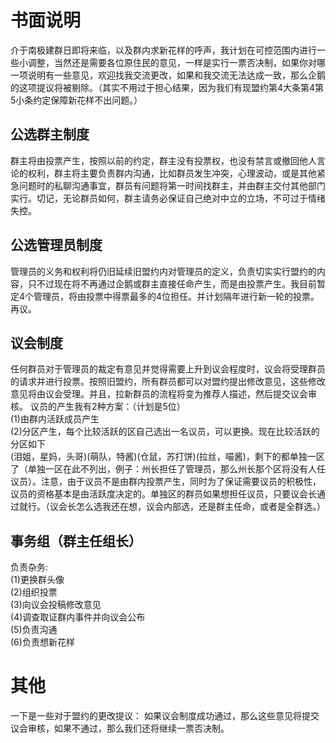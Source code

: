 # 书面说明
介于南极建群日即将来临，以及群内求新花样的呼声，我计划在可控范围内进行一些小调整，当然还是需要各位原住民的意见，一样是实行一票否决制，如果你对哪一项说明有一些意见，欢迎找我交流更改，如果和我交流无法达成一致，那么企鹅的这项提议将被剔除。（其实不用过于担心结果，因为我们有现盟约第4大条第4第5小条约定保障新花样不出问题。）
## 公选群主制度
群主将由投票产生，按照以前的约定，群主没有投票权，也没有禁言或撤回他人言论的权利，群主将主要负责群内沟通，比如群员发生冲突，心理波动，或是其他紧急问题时的私聊沟通事宜，群员有问题将第一时间找群主，并由群主交付其他部门实行。切记，无论群员如何，群主请务必保证自己绝对中立的立场，不可过于情绪失控。
## 公选管理员制度
管理员的义务和权利将仍旧延续旧盟约内对管理员的定义，负责切实实行盟约的内容，只不过现在将不再通过企鹅或群主直接任命产生，而是由投票产生。我目前暂定4个管理员，将由投票中得票最多的4位担任。并计划隔年进行新一轮的投票。再议。
## 议会制度
任何群员对于管理员的裁定有意见并觉得需要上升到议会程度时，议会将受理群员的请求并进行投票。按照旧盟约，所有群员都可以对盟约提出修改意见，这些修改意见将由议会受理。并且，拉新群员的流程将变为推荐人描述，然后提交议会审核。
议员的产生我有2种方案：（计划是5位）  
(1)由群内活跃成员产生  
(2)分区产生，每个比较活跃的区自己选出一名议员，可以更换。现在比较活跃的分区如下  
(泪姐，星妈，头哥)(萌队，特酱)(仓鼠，苏打饼)(拉丝，喵酱)，剩下的都单独一区了（单独一区在此不列出，例子：州长担任了管理员，那么州长那个区将没有人任议员）。注意，由于议员不是由群内投票产生，同时为了保证需要议员的积极性，议员的资格基本是由活跃度决定的。单独区的群员如果想担任议员，只要议会长通过就行。（议会长怎么选我还在想，议会内部选，还是群主任命，或者是全群选。）
## 事务组（群主任组长）
负责杂务:  
(1)更换群头像  
(2)组织投票  
(3)向议会投稿修改意见  
(4)调查取证群内事件并向议会公布  
(5)负责沟通  
(6)负责想新花样  

# 其他
一下是一些对于盟约的更改提议：
如果议会制度成功通过，那么这些意见将提交议会审核，如果不通过，那么我们还将继续一票否决制。
